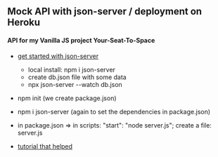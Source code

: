 ## Mock API with json-server / deployment on Heroku

#### API for my Vanilla JS project Your-Seat-To-Space

- [get started with json-server](https://www.npmjs.com/package/json-server#getting-started)
  - local install: npm i json-server
  - create db.json file with some data
  - npx json-server --watch db.json
- npm init (we create package.json)
- npm i json-server (again to set the dependencies in package.json)
- in package.json => in scripts: "start": "node server.js"; create a file: server.js

- [tutorial that helped](https://www.youtube.com/watch?v=FLnxgSZ0DG4)
